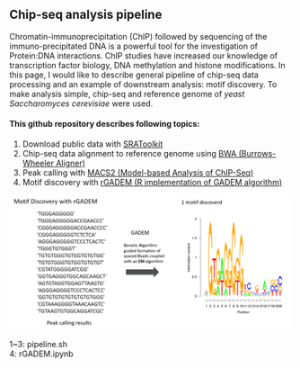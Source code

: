 ## Chip-seq analysis pipeline 
Chromatin-immunoprecipitation (ChIP) followed by sequencing of the immuno-precipitated DNA is a powerful tool for the investigation of Protein:DNA interactions. ChIP studies have increased our knowledge of transcription factor biology, DNA methylation and histone modifications. In this page, I would like to describe general pipeline of chip-seq data processing and an example of downstream analysis: motif discovery. To make analysis simple, chip-seq and reference genome of *yeast Saccharomyces cerevisiae* were used.

#### This github repository describes following topics: 
1. Download public data with <a href="https://www.ncbi.nlm.nih.gov/sra/docs/toolkitsoft/"> SRAToolkit </a> 
1. Chip-seq data alignment to reference genome using <a href="http://bio-bwa.sourceforge.net/">BWA (Burrows-Wheeler Aligner)</a>
1. Peak calling with <a href="https://github.com/taoliu/MACS"> MACS2 (Model-based Analysis of ChIP-Seq) </a>  
1. Motif discovery with <a href="https://www.ncbi.nlm.nih.gov/pubmed/19193149"> rGADEM (R implementation of GADEM algorithm) </a>

![alt text](rGADEM.png "rGADEM")

1~3: pipeline.sh <br>
4: rGADEM.ipynb